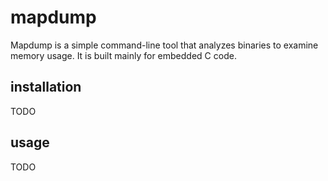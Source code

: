 # mapdump

Mapdump is a simple command-line tool that analyzes binaries to examine memory usage. It is built mainly for embedded
C code.

## installation

TODO


## usage

TODO

